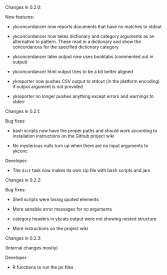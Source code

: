 Changes in 0.2.0:

  New features:

  * ykconcordancer now reports documents that have no matches to stdout

  * ykconcordancer now takes dictionary and category arguments as an 
    alternative to pattern.  These read in a dictionary and show the 
    concordances for the specified dictionary category

  * ykconcordancer latex output now uses booktabs (commented out in output)

  * ykconcordancer html output tries to be a bit better aligned

  * ykreporter now pushes CSV output to stdout (in the platform encoding)
    if output argument is not provided

  * ykreporter no longer pushes anything except errors and warnings to
    stderr

Changes in 0.2.1:

  Bug fixes:

  * bash scripts now have the proper paths and should work according to 
    installation instructions on the Github project wiki

  * No mysterious nulls turn up when there are no input arguments to ykconc 

  Developer:

  * The `dist` task now makes its own zip file with bash scripts and jars

Changes in 0.2.2:
 
   Bug fixes:
   
   * Shell scripts were losing quoted elements
   
   * More sensible error messages for no arguments
   
   * category headers in ykcats output were not showing nested structure
   
   * More instructions on the project wiki
   
Changes in 0.2.3:

   (Internal changes mostly)

   Developer:

   * R functions to run the jar files   
